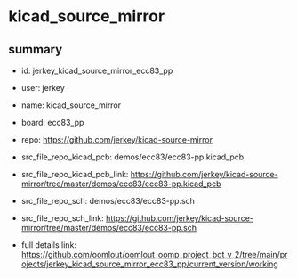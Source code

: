 # kicad_source_mirror
 
## summary 
* id: jerkey_kicad_source_mirror_ecc83_pp
* user: jerkey
* name: kicad_source_mirror
* board: ecc83_pp
* repo: https://github.com/jerkey/kicad-source-mirror
* src_file_repo_kicad_pcb: demos/ecc83/ecc83-pp.kicad_pcb
* src_file_repo_kicad_pcb_link: https://github.com/jerkey/kicad-source-mirror/tree/master/demos/ecc83/ecc83-pp.kicad_pcb


* src_file_repo_sch: demos/ecc83/ecc83-pp.sch
* src_file_repo_sch_link: https://github.com/jerkey/kicad-source-mirror/tree/master/demos/ecc83/ecc83-pp.sch
* full details link: https://github.com/oomlout/oomlout_oomp_project_bot_v_2/tree/main/projects/jerkey_kicad_source_mirror_ecc83_pp/current_version/working  






